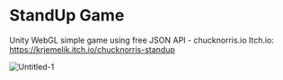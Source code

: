# StandUp Game
Unity WebGL simple game using free JSON API - chucknorris.io
Itch.io: https://krjemelik.itch.io/chucknorris-standup

![Untitled-1](https://user-images.githubusercontent.com/81313310/191715194-240ec2d5-56c8-4e19-b260-ba1ef745efa2.jpg)
